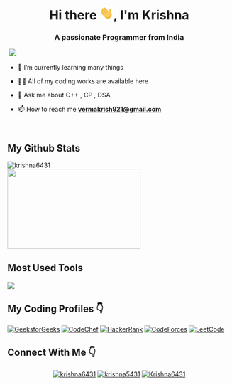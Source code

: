 <h1 align="center">Hi there <img src="https://github.com/krishna6431/krishna6431/blob/main/assets/Hi.gif" height="30px" />, I'm Krishna</h1>
<h3 align="center">A passionate Programmer from India</h3>

<p align="left">
  <img src="https://komarev.com/ghpvc/?username=krishna6431" alt="" />
  <a href="mailto:vermakrish921@gmail.com"><img src='https://img.shields.io/badge/Gmail-mail%20me-red' /></a>
</p>

 
<p align="left">
  
- 🌱 I’m currently learning many things

- 👨‍💻 All of my coding works are available here

- 💬 Ask me about C++ , CP , DSA 

- 📫 How to reach me **vermakrish921@gmail.com**
</p>

<br>

## My Github Stats

 <p><img align="left" src="https://github-readme-stats.vercel.app/api?username=krishna6431&show_icons=true" alt="krishna6431" /></p> 
 <p> &nbsp; &nbsp; &nbsp; &nbsp; &nbsp; &nbsp; &nbsp; &nbsp; &nbsp; &nbsp; &nbsp; &nbsp; &nbsp; &nbsp; 
  <img align="center" src="https://media.tenor.com/images/dc545e5a0f93c9b2bf1d4f0af54ebbff/tenor.gif" width="300" height="180"></p>


## Most Used Tools
<p align="left"> 
	<a href="https://github.com/krishna6431">
	  <img align="center" src="https://github-readme-stats.vercel.app/api/top-langs/?username=krishna6431&hide=javascript&custom_title=Most%20Used%20Languages%20and%20Tools&card_width=350" />
	</a>
</p>

## My Coding Profiles 👇

<!-- <a href="https://auth.geeksforgeeks.org/user/krishna_6431/practice/" target="_blank"><img align="center" src="https://github.com/krishna6431/krishna6431/blob/main/icons/gfg.png" alt="krishna6431" height="60" width="60" /></a>
 <a href="https://www.codechef.com/users/mr_krishna" target="_blank"><img align="center" src="https://github.com/krishna6431/krishna6431/blob/main/icons/cc.png" alt="krishna6431" height="60" width="60" /></a>
 <a href="https://www.hackerrank.com/krishna_6431" target="_blank"><img align="center" src="https://github.com/krishna6431/krishna6431/blob/main/icons/hcr.png" alt="krishna6431" height="60" width="60" /></a> -->
 
[![GeeksforGeeks](https://img.shields.io/badge/GeeksforGeeks-krishna_6431-green?&style=flat-square&logo=geeksforgeeks&logoColor=white)](https://auth.geeksforgeeks.org/user/krishna_6431/practice)
[![CodeChef](https://img.shields.io/badge/CodeChef-mr_krishna-brown?&style=flat-square&logo=codechef&logoColor=white)](https://www.codechef.com/users/mr_krishna)
[![HackerRank](https://img.shields.io/badge/HackerRank-krishna_6431-darkgreen?&style=flat-square&logo=hackerrank&logoColor=dark-green)](https://www.hackerrank.com/krishna_6431/)
[![CodeForces](https://img.shields.io/badge/CodeForces-mr_krishna-blue?&style=flat-square&logo=codeforces&logoColor=dark-green)](https://codeforces.com/profile/mr_krishna)
[![LeetCode](https://img.shields.io/badge/LeetCode-krishna_6431-blue?&style=flat-square&logo=leetcode&logoColor=royal-blue)](https://leetcode.com/krishna_6431/)
## Connect With Me 👇
<p align="center">
<a href="https://linkedin.com/in/krishna6431" target="_blank"><img align="center" src="https://cdn.jsdelivr.net/npm/simple-icons@3.0.1/icons/linkedin.svg" alt="krishna6431" height="30" width="30" /></a>
<a href="https://stackoverflow.com/users/11139143/krishna6431" target="_blank"><img align="center" src="https://cdn.jsdelivr.net/npm/simple-icons@3.0.1/icons/stackoverflow.svg" alt="krishna5431" height="30" width="30" /></a>
<a href="https://www.youtube.com/channel/UCFQOSjZt3gcsrKSok7klqsQ?view_as=subscriber" target="_blank"><img align="center" src="https://cdn.jsdelivr.net/npm/simple-icons@3.0.1/icons/youtube.svg" alt="Krishna6431" height="30" width="30" /></a>
</p>



